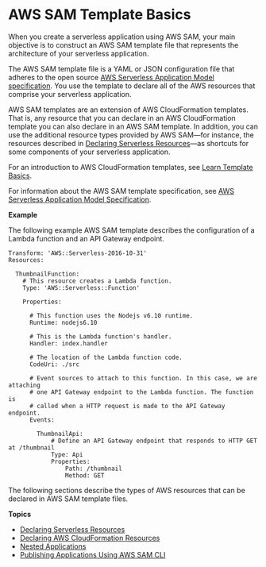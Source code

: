 # AWS SAM Template Basics<a name="serverless-sam-template-basics"></a>

When you create a serverless application using AWS SAM, your main objective is to construct an AWS SAM template file that represents the architecture of your serverless application\.

The AWS SAM template file is a YAML or JSON configuration file that adheres to the open source [AWS Serverless Application Model specification](https://github.com/awslabs/serverless-application-model/blob/master/versions/2016-10-31.md)\. You use the template to declare all of the AWS resources that comprise your serverless application\.

AWS SAM templates are an extension of AWS CloudFormation templates\. That is, any resource that you can declare in an AWS CloudFormation template you can also declare in an AWS SAM template\. In addition, you can use the additional resource types provided by AWS SAM—for instance, the resources described in [Declaring Serverless Resources](serverless-sam-template.md)—as shortcuts for some components of your serverless application\.

For an introduction to AWS CloudFormation templates, see [Learn Template Basics](https://docs.aws.amazon.com/AWSCloudFormation/latest/UserGuide/gettingstarted.templatebasics.html)\.

For information about the AWS SAM template specification, see [AWS Serverless Application Model Specification](https://github.com/awslabs/serverless-application-model/blob/master/versions/2016-10-31.md)\.

**Example**

The following example AWS SAM template describes the configuration of a Lambda function and an API Gateway endpoint\.

```
Transform: 'AWS::Serverless-2016-10-31'
Resources:

  ThumbnailFunction:
    # This resource creates a Lambda function.
    Type: 'AWS::Serverless::Function'
    
    Properties:
      
      # This function uses the Nodejs v6.10 runtime.
      Runtime: nodejs6.10
        
      # This is the Lambda function's handler.
      Handler: index.handler
      
      # The location of the Lambda function code.
      CodeUri: ./src
      
      # Event sources to attach to this function. In this case, we are attaching
      # one API Gateway endpoint to the Lambda function. The function is
      # called when a HTTP request is made to the API Gateway endpoint.
      Events:

        ThumbnailApi:
            # Define an API Gateway endpoint that responds to HTTP GET at /thumbnail
            Type: Api
            Properties:
                Path: /thumbnail
                Method: GET
```

The following sections describe the types of AWS resources that can be declared in AWS SAM template files\.

**Topics**
+ [Declaring Serverless Resources](serverless-sam-template.md)
+ [Declaring AWS CloudFormation Resources](appendix-appendix-sam-templates-and-cf-templates.md)
+ [Nested Applications](serverless-sam-template-nested-applications.md)
+ [Publishing Applications Using AWS SAM CLI](serverless-sam-template-publishing-applications.md)